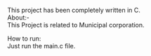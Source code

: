 This project has been completely written in C.<br>
About:-<br>
This Project is related to Municipal corporation.

How to run:<br>
Just run the main.c file.
